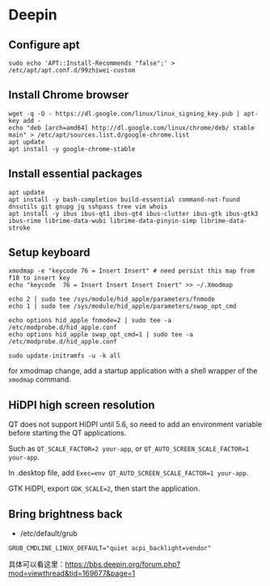# Deepin

## Configure apt

```
sudo echo 'APT::Install-Recommends "false";' > /etc/apt/apt.conf.d/99zhiwei-custom
```

## Install Chrome browser

```
wget -q -O - https://dl.google.com/linux/linux_signing_key.pub | apt-key add -
echo "deb [arch=amd64] http://dl.google.com/linux/chrome/deb/ stable main" > /etc/apt/sources.list.d/google-chrome.list
apt update
apt install -y google-chrome-stable
```

## Install essential packages

```
apt update
apt install -y bash-completion build-essential command-not-found dnsutils git gnupg jq sshpass tree vim whois
apt install -y ibus ibus-qt1 ibus-qt4 ibus-clutter ibus-gtk ibus-gtk3 ibus-rime librime-data-wubi librime-data-pinyin-simp librime-data-stroke
```

## Setup keyboard


```
xmodmap -e "keycode 76 = Insert Insert" # need persist this map from f10 to insert key
echo "keycode  76 = Insert Insert Insert Insert" >> ~/.Xmodmap

echo 2 | sudo tee /sys/module/hid_apple/parameters/fnmode
echo 1 | sudo tee /sys/module/hid_apple/parameters/swap_opt_cmd

echo options hid_apple fnmode=2 | sudo tee -a /etc/modprobe.d/hid_apple.conf
echo options hid_apple swap_opt_cmd=1 | sudo tee -a /etc/modprobe.d/hid_apple.conf

sudo update-initramfs -u -k all
```

for xmodmap change, add a startup application with a shell wrapper of the `xmodmap` command.

## HiDPI high screen resolution

QT does not support HiDPI until 5.6, so need to add an environment variable before starting the QT applications.

Such as `QT_SCALE_FACTOR=2 your-app`, or `QT_AUTO_SCREEN_SCALE_FACTOR=1 your-app`.

In .desktop file, add `Exec=env QT_AUTO_SCREEN_SCALE_FACTOR=1 your-app`.

GTK HiDPI, export `GDK_SCALE=2`, then start the application.

## Bring brightness back

* /etc/default/grub

```
GRUB_CMDLINE_LINUX_DEFAULT="quiet acpi_backlight=vendor"
```

具体可以看这里：https://bbs.deepin.org/forum.php?mod=viewthread&tid=169677&page=1
